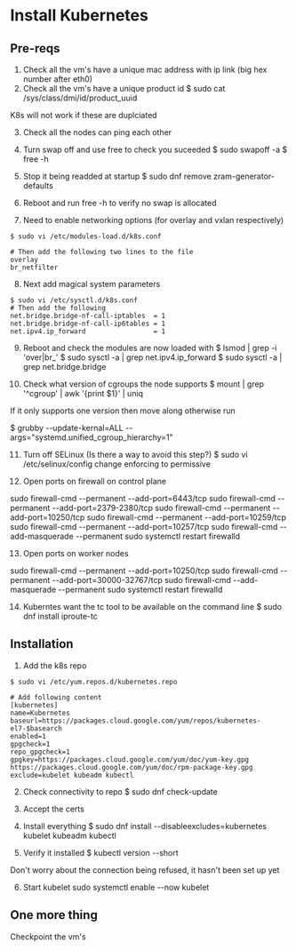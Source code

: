 # Install Kubernetes

## Pre-reqs

1. Check all the vm's have a unique mac address with ip link (big hex number
   after eth0)
2. Check all the vm's have a unique product id
$ sudo cat /sys/class/dmi/id/product_uuid

K8s will not work if these are duplciated

3. Check all the nodes can ping each other
4. Turn swap off and use free to check you suceeded
$ sudo swapoff -a
$ free -h
5. Stop it being readded at startup
$ sudo dnf remove zram-generator-defaults
6. Reboot and run free -h to verify no swap is allocated

7. Need to enable networking options (for overlay and vxlan respectively)
```
$ sudo vi /etc/modules-load.d/k8s.conf

# Then add the following two lines to the file
overlay
br_netfilter
```

8. Next add magical system parameters
```
$ sudo vi /etc/sysctl.d/k8s.conf
# Then add the following
net.bridge.bridge-nf-call-iptables  = 1
net.bridge.bridge-nf-call-ip6tables = 1
net.ipv4.ip_forward                 = 1
```

9. Reboot and check the modules are now loaded with
$ lsmod | grep -i 'over\|br_'
$ sudo sysctl -a | grep net.ipv4.ip_forward
$ sudo sysctl -a | grep net.bridge.bridge

10. Check what version of cgroups the node supports
$ mount | grep '^cgroup' | awk '{print $1}' | uniq

If it only supports one version then move along otherwise
run

$ grubby --update-kernal=ALL --args="systemd.unified_cgroup_hierarchy=1"

11. Turn off SELinux (Is there a way to avoid this step?)
$ sudo vi /etc/selinux/config
change enforcing to permissive

12. Open ports on firewall on control plane

sudo firewall-cmd --permanent --add-port=6443/tcp
sudo firewall-cmd --permanent --add-port=2379-2380/tcp
sudo firewall-cmd --permanent --add-port=10250/tcp
sudo firewall-cmd --permanent --add-port=10259/tcp
sudo firewall-cmd --permanent --add-port=10257/tcp
sudo firewall-cmd --add-masquerade --permanent
sudo systemctl restart firewalld

13. Open ports on worker nodes

sudo firewall-cmd --permanent --add-port=10250/tcp
sudo firewall-cmd --permanent --add-port=30000-32767/tcp
sudo firewall-cmd --add-masquerade --permanent
sudo systemctl restart firewalld

14. Kuberntes want the tc tool to be available on the command line
$ sudo dnf install iproute-tc

## Installation

1. Add the k8s repo
```
$ sudo vi /etc/yum.repos.d/kubernetes.repo

# Add following content
[kubernetes]
name=Kubernetes
baseurl=https://packages.cloud.google.com/yum/repos/kubernetes-el7-$basearch
enabled=1
gpgcheck=1
repo_gpgcheck=1
gpgkey=https://packages.cloud.google.com/yum/doc/yum-key.gpg https://packages.cloud.google.com/yum/doc/rpm-package-key.gpg
exclude=kubelet kubeadm kubectl
```

2. Check connectivity to repo
$ sudo dnf check-update

3. Accept the certs
4. Install everything
$ sudo dnf install --disableexcludes=kubernetes kubelet kubeadm kubectl

5. Verify it installed
$ kubectl version --short

Don't worry about the connection being refused, it hasn't been set up yet

6. Start kubelet
sudo systemctl enable --now kubelet

## One more thing
Checkpoint the vm's
